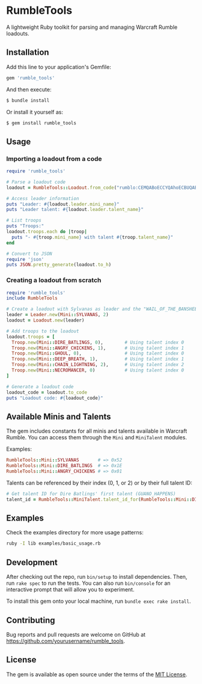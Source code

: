 # RumbleTools

A lightweight Ruby toolkit for parsing and managing Warcraft Rumble loadouts.

## Installation

Add this line to your application's Gemfile:

```ruby
gem 'rumble_tools'
```

And then execute:

```bash
$ bundle install
```

Or install it yourself as:

```bash
$ gem install rumble_tools
```

## Usage

### Importing a loadout from a code

```ruby
require 'rumble_tools'

# Parse a loadout code
loadout = RumbleTools::Loadout.from_code("rumblo:CEMQABoECCYQAhoECBUQABoECF0QARoECAkQABoECB4QABoECFYQAQ==")

# Access leader information
puts "Leader: #{loadout.leader.mini_name}"
puts "Leader talent: #{loadout.leader.talent_name}"

# List troops
puts "Troops:"
loadout.troops.each do |troop|
  puts "- #{troop.mini_name} with talent #{troop.talent_name}"
end

# Convert to JSON
require 'json'
puts JSON.pretty_generate(loadout.to_h)
```

### Creating a loadout from scratch

```ruby
require 'rumble_tools'
include RumbleTools

# Create a loadout with Sylvanas as leader and the "WAIL_OF_THE_BANSHEE" talent
leader = Leader.new(Mini::SYLVANAS, 2)
loadout = Loadout.new(leader)

# Add troops to the loadout
loadout.troops = [
  Troop.new(Mini::DIRE_BATLINGS, 0),        # Using talent index 0
  Troop.new(Mini::ANGRY_CHICKENS, 1),       # Using talent index 1
  Troop.new(Mini::GHOUL, 0),                # Using talent index 0
  Troop.new(Mini::DEEP_BREATH, 1),          # Using talent index 1
  Troop.new(Mini::CHAIN_LIGHTNING, 2),      # Using talent index 2
  Troop.new(Mini::NECROMANCER, 0)           # Using talent index 0
]

# Generate a loadout code
loadout_code = loadout.to_code
puts "Loadout code: #{loadout_code}"
```

## Available Minis and Talents

The gem includes constants for all minis and talents available in Warcraft Rumble. You can access them through the `Mini` and `MiniTalent` modules.

Examples:
```ruby
RumbleTools::Mini::SYLVANAS       # => 0x52
RumbleTools::Mini::DIRE_BATLINGS  # => 0x1E
RumbleTools::Mini::ANGRY_CHICKENS # => 0x01
```

Talents can be referenced by their index (0, 1, or 2) or by their full talent ID:
```ruby
# Get talent ID for Dire Batlings' first talent (GUANO_HAPPENS)
talent_id = RumbleTools::MiniTalent.talent_id_for(RumbleTools::Mini::DIRE_BATLINGS, 0)
```

## Examples

Check the examples directory for more usage patterns:

```bash
ruby -I lib examples/basic_usage.rb
```

## Development

After checking out the repo, run `bin/setup` to install dependencies. Then, run `rake spec` to run the tests. You can also run `bin/console` for an interactive prompt that will allow you to experiment.

To install this gem onto your local machine, run `bundle exec rake install`.

## Contributing

Bug reports and pull requests are welcome on GitHub at https://github.com/yourusername/rumble_tools.

## License

The gem is available as open source under the terms of the [MIT License](https://opensource.org/licenses/MIT).
